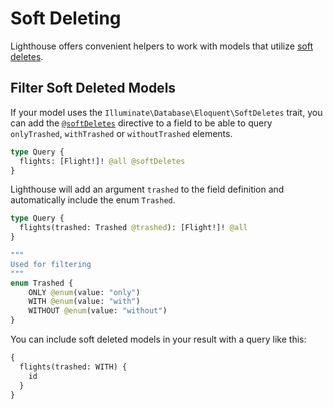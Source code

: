 # Soft Deleting

Lighthouse offers convenient helpers to work with models that utilize
[soft deletes](https://laravel.com/docs/eloquent#soft-deleting).

## Filter Soft Deleted Models

If your model uses the `Illuminate\Database\Eloquent\SoftDeletes` trait,
you can add the [`@softDeletes`](../api-reference/directives.md) directive to a field
to be able to query `onlyTrashed`, `withTrashed` or `withoutTrashed` elements.

```graphql
type Query {
  flights: [Flight!]! @all @softDeletes
}
```

Lighthouse will add an argument `trashed` to the field definition
and automatically include the enum `Trashed`.

```graphql
type Query {
  flights(trashed: Trashed @trashed): [Flight!]! @all
}

"""
Used for filtering 
"""
enum Trashed {
    ONLY @enum(value: "only")
    WITH @enum(value: "with")
    WITHOUT @enum(value: "without")
}
```

You can include soft deleted models in your result with a query like this:

```graphql
{
  flights(trashed: WITH) {
    id
  }
}
```
